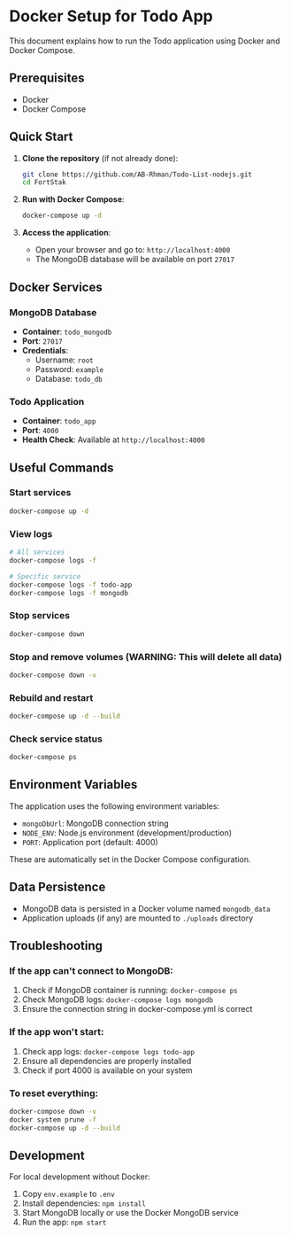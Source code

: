 # Docker Setup for Todo App

This document explains how to run the Todo application using Docker and Docker Compose.

## Prerequisites

- Docker
- Docker Compose

## Quick Start

1. **Clone the repository** (if not already done):
   ```bash
   git clone https://github.com/AB-Rhman/Todo-List-nodejs.git
   cd FortStak
   ```

2. **Run with Docker Compose**:
   ```bash
   docker-compose up -d
   ```

3. **Access the application**:
   - Open your browser and go to: `http://localhost:4000`
   - The MongoDB database will be available on port `27017`

## Docker Services

### MongoDB Database
- **Container**: `todo_mongodb`
- **Port**: `27017`
- **Credentials**: 
  - Username: `root`
  - Password: `example`
  - Database: `todo_db`

### Todo Application
- **Container**: `todo_app`
- **Port**: `4000`
- **Health Check**: Available at `http://localhost:4000`

## Useful Commands

### Start services
```bash
docker-compose up -d
```

### View logs
```bash
# All services
docker-compose logs -f

# Specific service
docker-compose logs -f todo-app
docker-compose logs -f mongodb
```

### Stop services
```bash
docker-compose down
```

### Stop and remove volumes (WARNING: This will delete all data)
```bash
docker-compose down -v
```

### Rebuild and restart
```bash
docker-compose up -d --build
```

### Check service status
```bash
docker-compose ps
```

## Environment Variables

The application uses the following environment variables:

- `mongoDbUrl`: MongoDB connection string
- `NODE_ENV`: Node.js environment (development/production)
- `PORT`: Application port (default: 4000)

These are automatically set in the Docker Compose configuration.

## Data Persistence

- MongoDB data is persisted in a Docker volume named `mongodb_data`
- Application uploads (if any) are mounted to `./uploads` directory

## Troubleshooting

### If the app can't connect to MongoDB:
1. Check if MongoDB container is running: `docker-compose ps`
2. Check MongoDB logs: `docker-compose logs mongodb`
3. Ensure the connection string in docker-compose.yml is correct

### If the app won't start:
1. Check app logs: `docker-compose logs todo-app`
2. Ensure all dependencies are properly installed
3. Check if port 4000 is available on your system

### To reset everything:
```bash
docker-compose down -v
docker system prune -f
docker-compose up -d --build
```

## Development

For local development without Docker:
1. Copy `env.example` to `.env`
2. Install dependencies: `npm install`
3. Start MongoDB locally or use the Docker MongoDB service
4. Run the app: `npm start` 